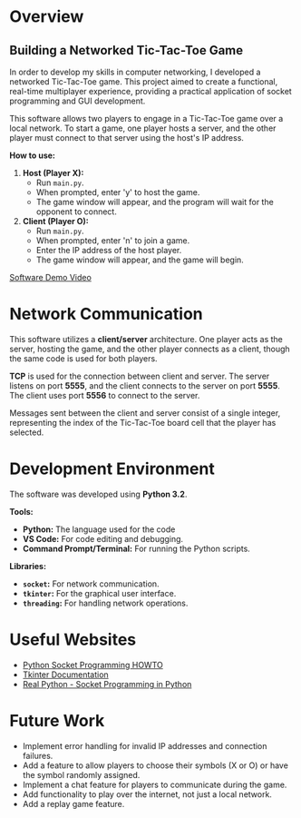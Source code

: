 # Overview

## Building a Networked Tic-Tac-Toe Game

In order to develop my skills in computer networking, I developed a networked Tic-Tac-Toe game. This project aimed to create a functional, real-time multiplayer experience, providing a practical application of socket programming and GUI development.

This software allows two players to engage in a Tic-Tac-Toe game over a local network. To start a game, one player hosts a server, and the other player must connect to that server using the host's IP address.

**How to use:**

1.  **Host (Player X):**
    * Run `main.py`.
    * When prompted, enter 'y' to host the game.
    * The game window will appear, and the program will wait for the opponent to connect.
2.  **Client (Player O):**
    * Run `main.py`.
    * When prompted, enter 'n' to join a game.
    * Enter the IP address of the host player.
    * The game window will appear, and the game will begin.

[Software Demo Video](https://www.youtube.com/watch?v=9L-MKqTnbqE)

# Network Communication

This software utilizes a **client/server** architecture. One player acts as the server, hosting the game, and the other player connects as a client, though the same code is used for both players.

**TCP** is used for the connection between client and server. The server listens on port **5555**, and the client connects to the server on port **5555**. The client uses port **5556** to connect to the server.

Messages sent between the client and server consist of a single integer, representing the index of the Tic-Tac-Toe board cell that the player has selected.

# Development Environment

The software was developed using **Python 3.2**.

**Tools:**

* **Python:** The language used for the code
* **VS Code:** For code editing and debugging.
* **Command Prompt/Terminal:** For running the Python scripts.

**Libraries:**

* **`socket`:** For network communication.
* **`tkinter`:** For the graphical user interface.
* **`threading`:** For handling network operations.

# Useful Websites

* [Python Socket Programming HOWTO](https://docs.python.org/3/howto/sockets.html)
* [Tkinter Documentation](https://docs.python.org/3/library/tkinter.html)
* [Real Python - Socket Programming in Python](https://realpython.com/python-sockets/)

# Future Work

* Implement error handling for invalid IP addresses and connection failures.
* Add a feature to allow players to choose their symbols (X or O) or have the symbol randomly assigned.
* Implement a chat feature for players to communicate during the game.
* Add functionality to play over the internet, not just a local network.
* Add a replay game feature.